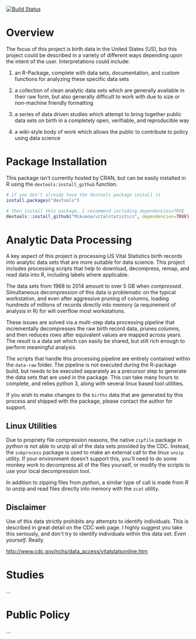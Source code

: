 [![Build Status](https://travis-ci.org/Mikuana/vitalstatistics.svg?branch=master)](https://travis-ci.org/Mikuana/vitalstatistics)

# Overview

The focus of this project is birth data in the United States (US), but this project could be described in a variety of different ways depending upon the intent of the user. Interpretations could include:
 
 1. an R-Package, complete with data sets, documentation, and custom functions for analyzing these specific data sets

 2. a collection of clean analytic data sets which are generally available in their raw form, but also generally difficult to work with due to size or non-machine friendly formatting

 3. a series of data driven studies which attempt to bring together public data sets on birth in a completely open, verifiable, and reproducible way

 4. a wiki-style body of work which allows the public to contribute to policy using data science


# Package Installation

This package isn't currently hosted by CRAN, but can be easily installed in R using the `devtools:install_github` function.

```r
# if you don't already have the devtools package install it
install.packages("devtools")

# then install this package, I recommend including dependencies=TRUE
devtools::install_github("Mikuana/vitalstatistics", dependencies=TRUE)
```

# Analytic Data Processing

A key aspect of this project is processing US Vital Statistics birth records into analytic data sets that are more suitable for data science. This project includes processing scripts that help to download, decompress, remap, and read data into R, including labels where applicable.

The data sets from 1968 to 2014 amount to over 5 GB when _compressed_. Simultaneous decompression of this data is problematic on the typical workstation, and even after aggressive pruning of columns, loading hundreds of  millions of records directly into memory (a requirement of analysis in R) for will overflow most workstations.

These issues are solved via a multi-step data processing pipeline that incrementally decompresses the raw birth record data, prunes columns, and then reduces rows after equivalent values are mapped across years. The result is a data set which can easily be shared, but still rich enough to perform meaningful analysis.

The scripts that handle this processing pipeline are entirely contained within the `data-raw` folder. The pipeline is not executed during the R-package build, but needs to be executed separately as a precursor step to generate the data sets that are used in the package. This can take many hours to complete, and relies python 3, along with several linux based tool utilities.

If you wish to make changes to the `births` data that are generated by this process and shipped with the package, please contact the author for support. 

## Linux Utilities

Due to propriety file compression reasons, the native `zipfile` package in _python_ is not able to unzip all of the data sets provided by the CDC. Instead, the `subprocess` package is used to make an external call to the _linux_ `unzip` utility. If your environment doesn't support this, you'll need to do some monkey work to decompress all of the files yourself, or modify the scripts to use your local decompression tool.

In addition to zipping files from _python_, a similar type of call is made from _R_ to unzip and read files directly into memory with the `zcat` utility.

## Disclaimer

Use of this data strictly prohibits any attempts to identify individuals. This is described in great detail on the CDC web page. I highly suggest you take this seriously, and don't try to identify individuals within this data set. _Even yourself_. Really.

http://www.cdc.gov/nchs/data_access/vitalstatsonline.htm


# Studies
...


# Public Policy
...
